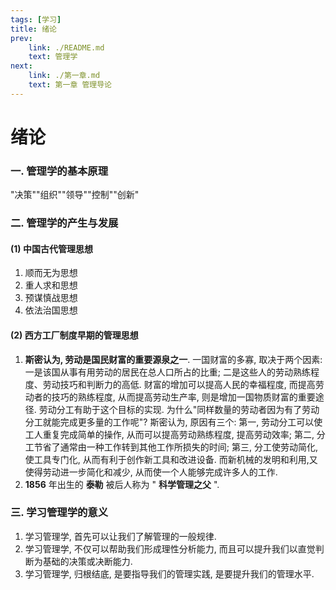 ```yaml
---
tags: [学习]
title: 绪论
prev: 
    link: ./README.md
    text: 管理学
next: 
    link: ./第一章.md
    text: 第一章 管理导论
---
```


# 绪论
### 一. 管理学的基本原理
"决策""组织""领导""控制""创新"

### 二. 管理学的产生与发展
#### (1) 中国古代管理思想
1. 顺而无为思想
2. 重人求和思想
3. 预谋慎战思想
4. 依法治国思想
#### (2) 西方工厂制度早期的管理思想
1. __斯密认为, 劳动是国民财富的重要源泉之一__. 一国财富的多寡, 取决于两个因素: 一是该国从事有用劳动的居民在总人口所占的比重; 二是这些人的劳动熟练程度、劳动技巧和判断力的高低. 财富的增加可以提高人民的幸福程度, 而提高劳动者的技巧的熟练程度, 从而提高劳动生产率, 则是增加一国物质财富的重要途径. 劳动分工有助于这个目标的实现. 为什么"同样数量的劳动者因为有了劳动分工就能完成更多量的工作呢"? 斯密认为, 原因有三个: 第一, 劳动分工可以使工人重复完成简单的操作, 从而可以提高劳动熟练程度, 提高劳动效率; 第二, 分工节省了通常由一种工作转到其他工作所损失的时间; 第三, 分工使劳动简化, 使工具专门化, 从而有利于创作新工具和改进设备. 而新机械的发明和利用,又使得劳动进一步简化和减少, 从而使一个人能够完成许多人的工作.
2. __1856__ 年出生的 __泰勒__ 被后人称为 " __科学管理之父__ ".

### 三. 学习管理学的意义
1. 学习管理学, 首先可以让我们了解管理的一般规律.
2. 学习管理学, 不仅可以帮助我们形成理性分析能力, 而且可以提升我们以直觉判断为基础的决策或决断能力.
3. 学习管理学, 归根结底, 是要指导我们的管理实践, 是要提升我们的管理水平.
